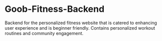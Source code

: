 # Goob-Fitness-Backend
Backend for the personalized fitness website that is catered to enhancing user experience and is beginner friendly. Contains personalized workout routines and community engagement.
